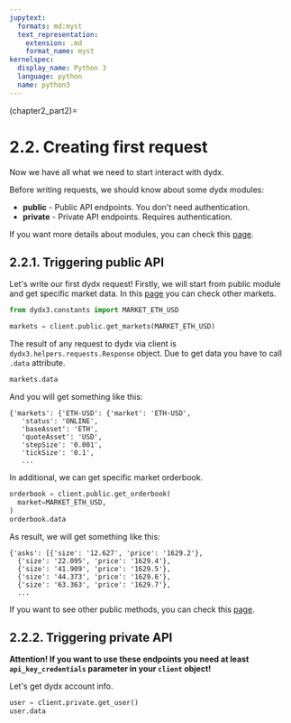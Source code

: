 ```yaml
---
jupytext:
  formats: md:myst
  text_representation:
    extension: .md
    format_name: myst
kernelspec:
  display_name: Python 3
  language: python
  name: python3
---
```

(chapter2_part2)=

# 2.2. Creating first request

Now we have all what we need to start interact with dydx.

Before writing requests, we should know about some dydx modules:

* **public** - Public API endpoints. You don't need authentication.
* **private** - Private API endpoints. Requires authentication.

If you want more details about modules, you can check this [page](https://dydxprotocol.github.io/v3-teacher/?python#client-initialization).

## 2.2.1. Triggering public API

Let's write our first dydx request! Firstly, we will start from public module
and get specific market data. In this [page](https://dydxprotocol.github.io/v3-teacher/?python#exchange-sources) 
you can check other markets.

```python
from dydx3.constants import MARKET_ETH_USD

markets = client.public.get_markets(MARKET_ETH_USD)
```

The result of any request to dydx via client is `dydx3.helpers.requests.Response` 
object. Due to get data you have to call `.data` attribute.

```python
markets.data
```

And you will get something like this:

```text
{'markets': {'ETH-USD': {'market': 'ETH-USD',
   'status': 'ONLINE',
   'baseAsset': 'ETH',
   'quoteAsset': 'USD',
   'stepSize': '0.001',
   'tickSize': '0.1',
   ...
```

In additional, we can get specific market orderbook.

```python
orderbook = client.public.get_orderbook(
  market=MARKET_ETH_USD,
)
orderbook.data
```

As result, we will get something like this:

```text
{'asks': [{'size': '12.627', 'price': '1629.2'},
  {'size': '22.095', 'price': '1629.4'},
  {'size': '41.909', 'price': '1629.5'},
  {'size': '44.373', 'price': '1629.6'},
  {'size': '63.363', 'price': '1629.7'},
  ...
```

If you want to see other public methods, you can check this [page](https://dydxprotocol.github.io/v3-teacher/?python#public-http-api).

## 2.2.2. Triggering private API

**Attention! If you want to use these endpoints you need at least 
`api_key_credentials` parameter in your `client` object!**

Let's get dydx account info.

```python
user = client.private.get_user()
user.data
```